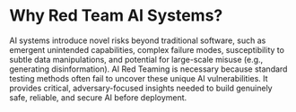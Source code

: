 # Why Red Team AI Systems?

AI systems introduce novel risks beyond traditional software, such as emergent unintended capabilities, complex failure modes, susceptibility to subtle data manipulations, and potential for large-scale misuse (e.g., generating disinformation). AI Red Teaming is necessary because standard testing methods often fail to uncover these unique AI vulnerabilities. It provides critical, adversary-focused insights needed to build genuinely safe, reliable, and secure AI before deployment.